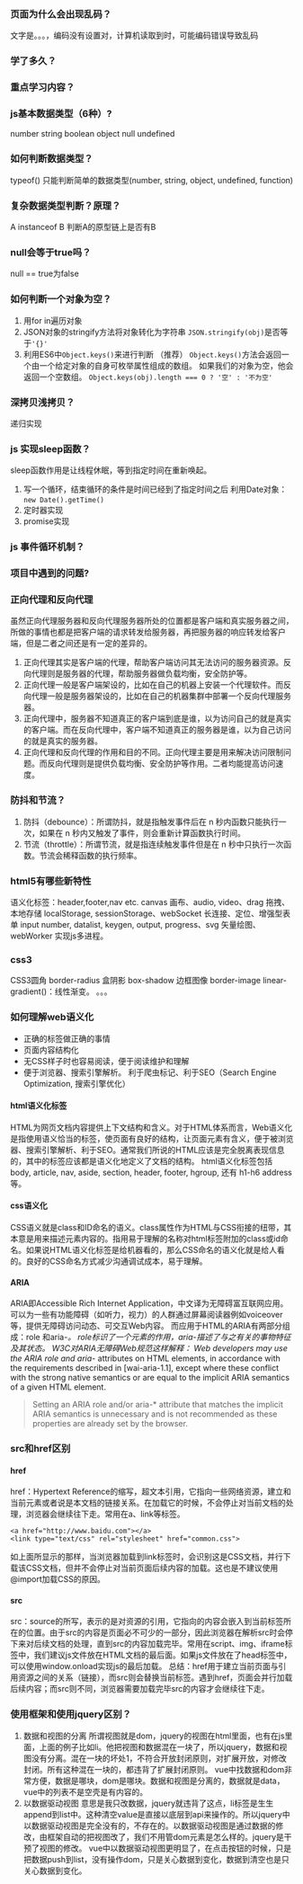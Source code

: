 ### 页面为什么会出现乱码？
文字是。。。，编码没有设置对，计算机读取到时，可能编码错误导致乱码
### 学了多久？
### 重点学习内容？
### js基本数据类型（6种）?
number string boolean object null undefined 
### 如何判断数据类型？
typeof()
只能判断简单的数据类型(number, string, object, undefined, function)
### 复杂数据类型判断？原理？
A instanceof B
判断A的原型链上是否有B
### null会等于true吗？
null == true为false
### 如何判断一个对象为空？
1. 用for in遍历对象
2. JSON对象的stringify方法将对象转化为字符串
`JSON.stringify(obj)`是否等于`'{}'`
3. 利用ES6中`Object.keys()`来进行判断 （推荐）
`Object.keys()`方法会返回一个由一个给定对象的自身可枚举属性组成的数组。
如果我们的对象为空，他会返回一个空数组。
`Object.keys(obj).length === 0 ? '空' : '不为空'`
### 深拷贝浅拷贝？
递归实现
### js 实现sleep函数？
sleep函数作用是让线程休眠，等到指定时间在重新唤起。
1. 写一个循环，结束循环的条件是时间已经到了指定时间之后
利用Date对象： `new Date().getTime()`
2. 定时器实现
3. promise实现
### js 事件循环机制？
### 项目中遇到的问题?
### 正向代理和反向代理
虽然正向代理服务器和反向代理服务器所处的位置都是客户端和真实服务器之间，所做的事情也都是把客户端的请求转发给服务器，再把服务器的响应转发给客户端，但是二者之间还是有一定的差异的。
1. 正向代理其实是客户端的代理，帮助客户端访问其无法访问的服务器资源。反向代理则是服务器的代理，帮助服务器做负载均衡，安全防护等。
2. 正向代理一般是客户端架设的，比如在自己的机器上安装一个代理软件。而反向代理一般是服务器架设的，比如在自己的机器集群中部署一个反向代理服务器。
3. 正向代理中，服务器不知道真正的客户端到底是谁，以为访问自己的就是真实的客户端。而在反向代理中，客户端不知道真正的服务器是谁，以为自己访问的就是真实的服务器。
4. 正向代理和反向代理的作用和目的不同。正向代理主要是用来解决访问限制问题。而反向代理则是提供负载均衡、安全防护等作用。二者均能提高访问速度。
### 防抖和节流？
1. 防抖（debounce）：所谓防抖，就是指触发事件后在 n 秒内函数只能执行一次，如果在 n 秒内又触发了事件，则会重新计算函数执行时间。
2. 节流（throttle）：所谓节流，就是指连续触发事件但是在 n 秒中只执行一次函数。节流会稀释函数的执行频率。
### html5有哪些新特性
语义化标签：header,footer,nav etc.
canvas 画布、audio, video、drag 拖拽、本地存储 localStorage, sessionStorage、webSocket 长连接、定位、增强型表单 input number, datalist, keygen, output, progress、svg 矢量绘图、webWorker 实现js多进程。
### css3
CSS3圆角 border-radius
盒阴影 box-shadow
边框图像 border-image
linear-gradient()：线性渐变。
。。。
### 如何理解web语义化
* 正确的标签做正确的事情
* 页面内容结构化
* 无CSS样子时也容易阅读，便于阅读维护和理解
* 便于浏览器、搜索引擎解析。 利于爬虫标记、利于SEO（Search Engine Optimization, 搜索引擎优化）
#### html语义化标签
HTML为网页文档内容提供上下文结构和含义。对于HTML体系而言，Web语义化是指使用语义恰当的标签，使页面有良好的结构，让页面元素有含义，便于被浏览器、搜索引擎解析、利于SEO。通常我们所说的HTML应该是完全脱离表现信息的，其中的标签应该都是语义化地定义了文档的结构。
html语义化标签包括 body, article, nav, aside, section, header, footer, hgroup, 还有 h1-h6 address等。
#### css语义化
CSS语义就是class和ID命名的语义。class属性作为HTML与CSS衔接的纽带，其本意是用来描述元素内容的。指用易于理解的名称对html标签附加的class或id命名。如果说HTML语义化标签是给机器看的，那么CSS命名的语义化就是给人看的。良好的CSS命名方式减少沟通调试成本，易于理解。
#### ARIA
ARIA即Accessible Rich Internet Application，中文译为无障碍富互联网应用。可以为一些有功能障碍（如听力，视力）的人群通过屏幕阅读器例如voiceover等，提供无障碍访问动态、可交互Web内容。
而应用于HTML的ARIA有两部分组成：role 和aria-*。
role标识了一个元素的作用，aria-描述了与之有关的事物特征及其状态。
W3C对ARIA无障碍Web规范这样解释：
Web developers may use the ARIA role and aria-* attributes on HTML elements, in accordance with the requirements described in [wai-aria-1.1], except where these conflict with the strong native semantics or are equal to the implicit ARIA semantics of a given HTML element.
>Setting an ARIA role and/or aria-* attribute that matches the implicit ARIA semantics is unnecessary and is not recommended as these properties are already set by the browser.
>
### src和href区别
#### href
href：Hypertext Reference的缩写，超文本引用，它指向一些网络资源，建立和当前元素或者说是本文档的链接关系。在加载它的时候，不会停止对当前文档的处理，浏览器会继续往下走。常用在a、link等标签。
```
<a href="http://www.baidu.com"></a>
<link type="text/css" rel="stylesheet" href="common.css">
```
 如上面所显示的那样，当浏览器加载到link标签时，会识别这是CSS文档，并行下载该CSS文档，但并不会停止对当前页面后续内容的加载。这也是不建议使用@import加载CSS的原因。
#### src
src：source的所写，表示的是对资源的引用，它指向的内容会嵌入到当前标签所在的位置。由于src的内容是页面必不可少的一部分，因此浏览器在解析src时会停下来对后续文档的处理，直到src的内容加载完毕。常用在script、img、iframe标签中，我们建议js文件放在HTML文档的最后面。如果js文件放在了head标签中，可以使用window.onload实现js的最后加载。
总结：href用于建立当前页面与引用资源之间的关系（链接），而src则会替换当前标签。遇到href，页面会并行加载后续内容；而src则不同，浏览器需要加载完毕src的内容才会继续往下走。
### 使用框架和使用jquery区别？
1. 数据和视图的分离
所谓视图就是dom，jquery的视图在html里面，也有在js里面，上面的例子比如li。他把视图和数据混在一块了，所以jquery，数据和视图没有分离。混在一块的坏处1，不符合开放封闭原则，对扩展开放，对修改封闭。所有这种混在一块的，都违背了扩展封闭原则。
vue中找数据和dom非常方便，数据是哪块，dom是哪块。数据和视图是分离的，数据就是data，vue中的列表不是空壳是有内容的。
2. 以数据驱动视图
意思是我只改数据，jquery就违背了这点，li标签是生生append到list中。这种清空value是直接以底层到api来操作的。所以jquery中以数据驱动视图是完全没有的，不存在的。以数据驱动视图是通过数据的修改，由框架自动的把视图改了，我们不用管dom元素是怎么样的。jquery是干预了视图的修改。
vue中以数据驱动视图更明显了，在点击按钮的时候，只是把数据push到list，没有操作dom，只是关心数据到变化，数据到清空也是只关心数据到变化。
